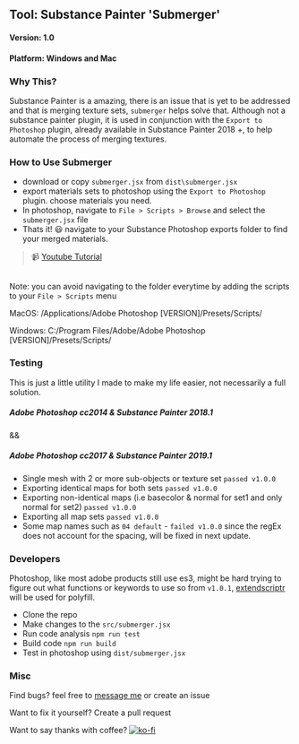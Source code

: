 ## Tool: Substance Painter 'Submerger'
#### Version: 1.0
#### Platform: Windows and Mac

### Why This?
Substance Painter is a amazing, there is an issue that is yet to be addressed and that is merging texture sets, `submerger` helps solve that. Although not a substance painter plugin, it is used in conjunction with the `Export to Photoshop` plugin, already available in Substance Painter 2018 +, to help automate the process of merging textures.

### How to Use Submerger
- download or copy `submerger.jsx` from `dist\submerger.jsx`
- export materials sets to photoshop using the `Export to Photoshop` plugin. choose materials you need.
- In photoshop, navigate to `File > Scripts > Browse` and select the `submerger.jsx` file
- Thats it! :smiley: navigate to your Substance Photoshop exports folder to find your merged materials.
> :video_camera: [Youtube Tutorial](https://www.youtube.com/watch?v=_XI0rpOZBD0) 
##

Note: you can avoid navigating to the folder everytime by adding the scripts to your `File > Scripts` menu  

 MacOS: /Applications/Adobe Photoshop [VERSION]/Presets/Scripts/  
 
 Windows: C:/Program Files/Adobe/Adobe Photoshop [VERSION]/Presets/Scripts/

### Testing
This is just a little utility I made to make my life easier, not necessarily a full solution. 
##### Adobe Photoshop cc2014 & Substance Painter 2018.1
&&
##### Adobe Photoshop cc2017 & Substance Painter 2019.1
 - Single mesh with 2 or more sub-objects or texture set `passed v1.0.0`
 - Exporting identical maps for both sets `passed v1.0.0`
 - Exporting non-identical maps (i.e basecolor & normal for set1 and only normal for set2) `passed v1.0.0`
 - Exporting all map sets `passed v1.0.0`
 - Some map names such as `04 default` - `failed v1.0.0` since the regEx does not account for the spacing, will be fixed in next update.

 ### Developers
 Photoshop, like most adobe products still use es3, might be hard trying to figure out what functions or keywords to use so from `v1.0.1`, [extendscriptr](https://www.npmjs.com/package/extendscriptr) will be used for polyfill. 
 - Clone the repo
 - Make changes to the `src/submerger.jsx`
 - Run code analysis `npm run test`
 - Build code `npm run build`
 - Test in photoshop using `dist/submerger.jsx`
 
 ### Misc
 Find bugs? feel free to [message me](https://www.comphonia.com/#contact) or create an issue
 
 Want to fix it yourself? Create a pull request
 
 Want to say thanks with coffee?    [![ko-fi](https://www.ko-fi.com/img/donate_sm.png)](https://ko-fi.com/X8X5OPHE)
